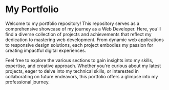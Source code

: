 # My Portfolio

Welcome to my portfolio repository! This repository serves as a comprehensive showcase of my journey as a Web Developer. Here, you'll find a diverse collection of projects and achievements that reflect my dedication to mastering web development. From dynamic web applications to responsive design solutions, each project embodies my passion for creating impactful digital experiences.

Feel free to explore the various sections to gain insights into my skills, expertise, and creative approach. Whether you're curious about my latest projects, eager to delve into my technical skills, or interested in collaborating on future endeavors, this portfolio offers a glimpse into my professional journey.